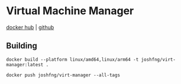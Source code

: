 # Virtual Machine Manager

[docker hub](https://hub.docker.com/r/joshfng/virt-manager) | [github](https://github.com/joshfng/docker-images/tree/main/virt-manager)

## Building

```shell
docker build --platform linux/amd64,linux/arm64 -t joshfng/virt-manager:latest .

docker push joshfng/virt-manager --all-tags
```
